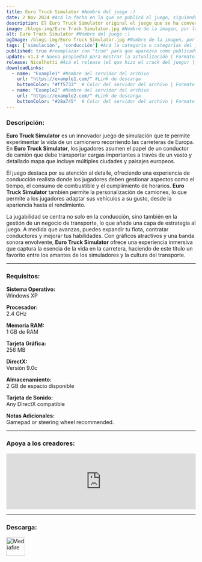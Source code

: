 ```yaml
---
title: Euro Truck Simulator #Nombre del juego :)
date: 2 Nov 2024 #Acá la fecha en la que se publicó el juego, siguiendo este formato: Dia "30", Mes "Oct", Año "2024" = como debe quedar: 30 Oct 2024
description: El Euro Truck Simulator original el juego que se ha convertido en un clásico del género y sigue siendo relevante hoy en día. ¡El primer juego de simulación de camiones en un entorno europeo, con camiones de larga distancia europeos! #Acá una mini descripción del juego
image: /blogs-img/Euro Truck Simulator.jpg #Nombre de la imagen, por lo general es exactamente el mismo nombre que el juego excluyendo lo ":" (Dos puntos)
alt: Euro Truck Simulator #Nombre del juego :)
ogImage: /blogs-img/Euro Truck Simulator.jpg #Nombre de la imagen, por lo general es exactamente el mismo nombre que el juego excluyendo lo ":" (Dos puntos)
tags: ['simulación', 'conducción'] #Acá la categoría o categorías del juego, si es más de una se coloca en este formato: ['categoría1', 'categoría2']
published: true #reemplazar con "true" para que aparezca como publicado
update: v1.3 # Nueva propiedad para mostrar la actualización | Formato: v1.0.0
release: Nicolhetti #Acá el release (el que hizo el crack del juego) | Formato: Nicolhetti
downloadLinks:
  - name: "Example1" #Nombre del servidor del archivo
    url: "https://example1.com/" #Link de descarga
    buttonColor: "#ff5733"  # Color del servidor del archivo | Formato hexadecimal | MediaFire: #0171F0 | Buzzheavier: #FF6600 |
  - name: "Example2" #Nombre del servidor del archivo
    url: "https://example2.com/" #Link de descarga
    buttonColor: "#28a745"  # Color del servidor del archivo | Formato hexadecimal | MediaFire: #0171F0 | Buzzheavier: #FF6600 |
---
```


<!--En VSCode seleccionando una palabra, por ejemplo: "Euro Truck Simulator" y apretando Ctrl+F2 se seleccionan todas las palabras iguales-->

### Descripción:
**Euro Truck Simulator** es un innovador juego de simulación que te permite experimentar la vida de un camionero recorriendo las carreteras de Europa. En **Euro Truck Simulator**, los jugadores asumen el papel de un conductor de camión que debe transportar cargas importantes a través de un vasto y detallado mapa que incluye múltiples ciudades y paisajes europeos. 

El juego destaca por su atención al detalle, ofreciendo una experiencia de conducción realista donde los jugadores deben gestionar aspectos como el tiempo, el consumo de combustible y el cumplimiento de horarios. **Euro Truck Simulator** también permite la personalización de camiones, lo que permite a los jugadores adaptar sus vehículos a su gusto, desde la apariencia hasta el rendimiento.

La jugabilidad se centra no solo en la conducción, sino también en la gestión de un negocio de transporte, lo que añade una capa de estrategia al juego. A medida que avanzas, puedes expandir tu flota, contratar conductores y mejorar tus habilidades. Con gráficos atractivos y una banda sonora envolvente, **Euro Truck Simulator** ofrece una experiencia inmersiva que captura la esencia de la vida en la carretera, haciendo de este título un favorito entre los amantes de los simuladores y la cultura del transporte.

<!--Prompt para Chat-GPT: Hazme una descripción para el juego "Euro Truck Simulator" y cada que menciones "Euro Truck Simulator" ponlo en negrita -->

---

### Requisitos:
**Sistema Operativo:**  
Windows XP

**Procesador:**  
2.4 GHz

**Memoria RAM:**  
1 GB de RAM

**Tarjeta Gráfica:**  
256 MB

**DirectX:**  
Versión 9.0c

**Almacenamiento:**  
2 GB de espacio disponible

**Tarjeta de Sonido:**  
Any DirectX compatible

**Notas Adicionales:**  
Gamepad or steering wheel recommended.

<!--Si falta o sobra un requisito se quita o se agrega manteniendo el mismo formato-->

---

### Apoya a los creadores:
<iframe src="https://store.steampowered.com/widget/232010/" frameborder="0" style="background-color: transparent; width: 100% !important; aspect-ratio: 646 / 190;"></iframe>

<!--Reemplazar los numeros (AppID) del juego (en este caso 2668510) por el numero (AppID) correspondiente con el juego a publicar-->
<!--El AppID se encuentra en la URL del Juego en Steam-->

---

### Descarga:

[<img src="https://gist.github.com/cxmeel/0dbc95191f239b631c3874f4ccf114e2/raw/download.svg" alt="Mediafire" height="50" />](https://www.mediafire.com/file/vtrl7nqmm37dhts/Euro_Truck_Simulator.zip/file)

<!-- # se debe reemplazar por el link de descarga-->

<!--NOMBRE-DEL-SERVICIO se debe reemplazar por el servicio donde está subido el juego-->